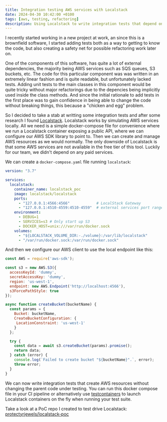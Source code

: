 ```yaml
---
title: Integration testing AWS services with Localstack
date: 2024-04-30 10:42:00 +0100
tags: [aws, testing, refactoring]
description: Using Localstack to write integration tests that depend on AWS services.
---
```


I recently started working in a new project at work, an since this is a brownfield software, I started adding tests both as a way to getting to know the code, but also creating a safety net for possible refactoring work later on.

One of the components of this software, has quite a lot of external dependencies, the majority being AWS services such as SQS queues, S3 buckets, etc. The code for this particular component was was written in an extremely linear fashion and is quite readable, but unfortunately lacked tests. Adding unit tests to the main classes in this component would be quite tricky without major refactorings due to the depencies being implicitly used inside the class methods. And since the initial rationale to add tests in the first place was to gain confidence in being able to change the code without breaking things, this because a "chicken and egg" problem.

So I decided to take a stab at writting some integration tests and after some research I found [Localstack](https://www.localstack.cloud). Localstack works by simulating AWS services locally. All we need is a simple docker-compose file for convenience where we run a Localstack container exposing a public API, where we can configure our AWS SDK library to point to. Then we can create and manage AWS resources as we would normally. The only downside of Localstack is that some AWS services are not available in the free tier of this tool. Luckily for our team, we didn't depend on any paid services.

We can create a `docker-compose.yaml` file running `localstack`:

```yaml
version: "3.7"

services:
  localstack:
    container_name: localstack_poc
    image: localstack/localstack
    ports:
      - "127.0.0.1:4566:4566"            # LocalStack Gateway
      - "127.0.0.1:4510-4559:4510-4559"  # external services port range
    environment:
      - DEBUG=1
      - SERVICES=s3 # Only start up S3
      - DOCKER_HOST=unix:///var/run/docker.sock
    volumes:
      - "${LOCALSTACK_VOLUME_DIR:-./volume}:/var/lib/localstack"
      - "/var/run/docker.sock:/var/run/docker.sock"
```

And then we configure our AWS client to use the local endpoint like this:

```js
const AWS = require('aws-sdk');

const s3 = new AWS.S3({
  accessKeyId: 'dummy',
  secretAccessKey: 'dummy',
  region: 'us-west-1',
  endpoint: new AWS.Endpoint('http://localhost:4566'),
  s3ForcePathStyle: true
});

async function createBucket(bucketName) {
  const params = {
    Bucket: bucketName,
    CreateBucketConfiguration: {
     LocationConstraint: 'us-west-1'
    }
  };

  try {
    const data = await s3.createBucket(params).promise();
    return data;
  } catch (error) {
    console.log(`Failed to create bucket "${bucketName}".`, error);
    throw error;
  }
}
```

We can now write integration tests that create AWS resources without changing the parent code under testing. You can run this docker compose file in your CI pipeline or alternatively use [testcontainers](https://node.testcontainers.org/modules/localstack/) to launch Localstack containers on the fly when running your test suite.

Take a look at a PoC repo I created to test drive Localstack: [protectyrjewels/localstack-poc](https://github.com/protectyrjewels/localstack-poc)
